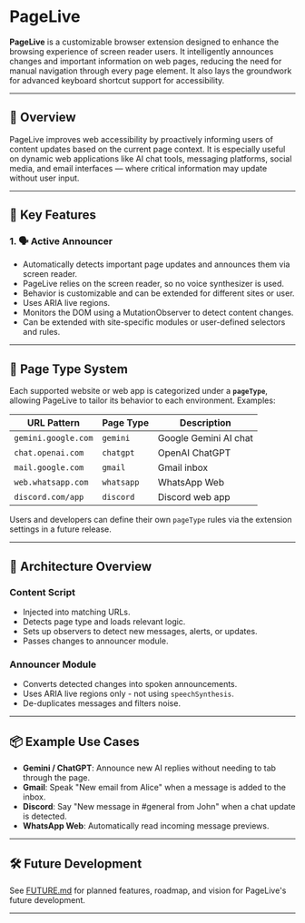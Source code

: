 # PageLive

**PageLive** is a customizable browser extension designed to enhance the browsing experience of screen reader users. It intelligently announces changes and important information on web pages, reducing the need for manual navigation through every page element. It also lays the groundwork for advanced keyboard shortcut support for accessibility.

---

## 🚀 Overview

PageLive improves web accessibility by proactively informing users of content updates based on the current page context. It is especially useful on dynamic web applications like AI chat tools, messaging platforms, social media, and email interfaces — where critical information may update without user input.

---

## 🧩 Key Features

### 1. 🗣️ Active Announcer

- Automatically detects important page updates and announces them via screen reader.
- PageLive relies on the screen reader, so no voice synthesizer is used.
- Behavior is customizable and can be extended for different sites or user.
- Uses ARIA live regions.
- Monitors the DOM using a MutationObserver to detect content changes.
- Can be extended with site-specific modules or user-defined selectors and rules.

---

## 📄 Page Type System

Each supported website or web app is categorized under a **`pageType`**, allowing PageLive to tailor its behavior to each environment. Examples:

| URL Pattern              | Page Type  | Description                        |
|--------------------------|------------|------------------------------------|
| `gemini.google.com`      | `gemini`   | Google Gemini AI chat              |
| `chat.openai.com`        | `chatgpt`  | OpenAI ChatGPT                     |
| `mail.google.com`        | `gmail`    | Gmail inbox                        |
| `web.whatsapp.com`       | `whatsapp` | WhatsApp Web                       |
| `discord.com/app`        | `discord`  | Discord web app                    |

Users and developers can define their own `pageType` rules via the extension settings in a future release.

---

## 🔧 Architecture Overview

### Content Script

- Injected into matching URLs.
- Detects page type and loads relevant logic.
- Sets up observers to detect new messages, alerts, or updates.
- Passes changes to announcer module.

### Announcer Module

- Converts detected changes into spoken announcements.
- Uses ARIA live regions only - not using `speechSynthesis`.
- De-duplicates messages and filters noise.

---

## 📦 Example Use Cases

- **Gemini / ChatGPT**: Announce new AI replies without needing to tab through the page.
- **Gmail**: Speak "New email from Alice" when a message is added to the inbox.
- **Discord**: Say "New message in #general from John" when a chat update is detected.
- **WhatsApp Web**: Automatically read incoming message previews.

---

## 🛠️ Future Development

See [FUTURE.md](./FUTURE.md) for planned features, roadmap, and vision for PageLive's future development.

---
